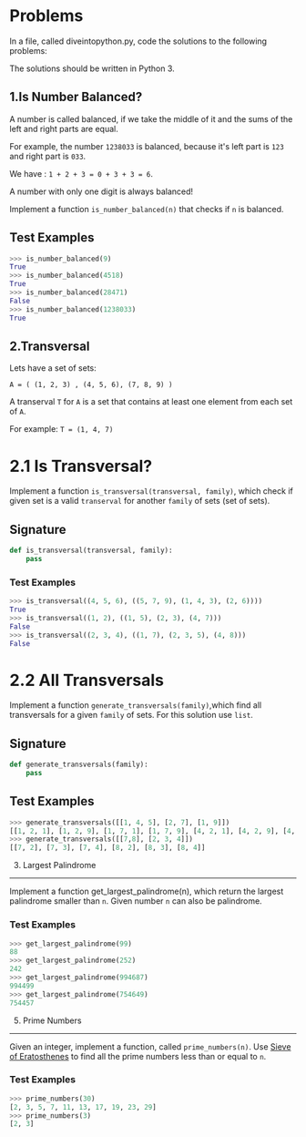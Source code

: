 Problems
========================

In a file, called diveintopython.py, code the solutions to the following problems:

The solutions should be written in Python 3.

1.Is Number Balanced?
----------------
A number is called balanced, if we take the middle of it and the sums of the left and right parts are equal.

For example, the number `1238033` is balanced, because it's left part is `123` and right part is `033`.

We have : `1 + 2 + 3 = 0 + 3 + 3 = 6`.

A number with only one digit is always balanced!

Implement a function `is_number_balanced(n)` that checks if `n` is balanced.

## Test Examples
```python
>>> is_number_balanced(9)
True
>>> is_number_balanced(4518)
True
>>> is_number_balanced(28471)
False
>>> is_number_balanced(1238033)
True
```

2.Transversal
----------------
Lets have a set of sets:

`A = ( (1, 2, 3) , (4, 5, 6), (7, 8, 9) )`

A transerval `T` for `A` is a set that contains at least one element from each set of `A`.

For example: 
`T = (1, 4, 7)`

# 2.1 Is Transversal?

Implement a function `is_transversal(transversal, family)`, which check if given set is a valid `transerval` for another `family` of sets (set of sets).

## Signature
```python
def is_transversal(transversal, family):
	pass
```

### Test Examples
```python
>>> is_transversal((4, 5, 6), ((5, 7, 9), (1, 4, 3), (2, 6))))
True
>>> is_transversal((1, 2), ((1, 5), (2, 3), (4, 7)))
False
>>> is_transversal((2, 3, 4), ((1, 7), (2, 3, 5), (4, 8)))
False
```
# 2.2 All Transversals

Implement a function `generate_transversals(family)`,which find all transversals for a given `family` of sets. For this solution use `list`.

## Signature

```python
def generate_transversals(family):
	pass
```

## Test Examples
```python
>>> generate_transversals([[1, 4, 5], [2, 7], [1, 9]])
[[1, 2, 1], [1, 2, 9], [1, 7, 1], [1, 7, 9], [4, 2, 1], [4, 2, 9], [4, 7, 1], [4, 7, 9], [5, 2, 1], [5, 2, 9], [5, 7, 1], [5, 7, 9]]
>>> generate_transversals([[7,8], [2, 3, 4]])
[[7, 2], [7, 3], [7, 4], [8, 2], [8, 3], [8, 4]]
```


3. Largest Palindrome
----------------

Implement a function get_largest_palindrome(n), which return the largest palindrome smaller than `n`. Given number `n` can also be palindrome.


### Test Examples
```python
>>> get_largest_palindrome(99)
88
>>> get_largest_palindrome(252)
242
>>> get_largest_palindrome(994687)
994499
>>> get_largest_palindrome(754649)
754457
```

5. Prime Numbers
----------------

Given an integer, implement a function, called `prime_numbers(n)`.
Use [Sieve of Eratosthenes](https://en.wikipedia.org/wiki/Sieve_of_Eratosthenes) to find all the prime numbers less than or equal to `n`.

### Test Examples
```python
>>> prime_numbers(30)
[2, 3, 5, 7, 11, 13, 17, 19, 23, 29]
>>> prime_numbers(3)
[2, 3]
```